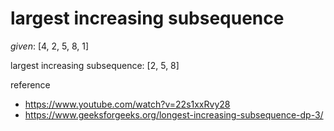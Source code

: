 # largest increasing subsequence

*given*: [4, 2, 5, 8, 1]

largest increasing subsequence: [2, 5, 8]

reference
- https://www.youtube.com/watch?v=22s1xxRvy28
- https://www.geeksforgeeks.org/longest-increasing-subsequence-dp-3/